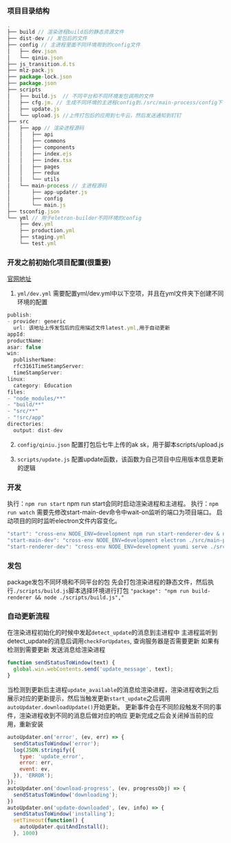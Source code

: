 ### 项目目录结构

```js
.
├── build // 渲染进程build后的静态资源文件
├── dist-dev // 发包后的文件
├── config // 主进程里面不同环境用到的config文件
│   ├── dev.json
│   └── qiniu.json
├── js_transition.d.ts
├── mlz-pack.js
├── package-lock.json
├── package.json
├── scripts
│   ├── build.js  // 不同平台和不同环境发包调用的文件
│   ├── cfg.jm. // 生成不同环境的主进程config到./src/main-process/config下
│   ├── update.js 
│   └── upload.js //上传打包后的应用到七牛云，然后发送通知到钉钉
├── src
│   ├── app // 渲染进程源码
│   │   ├── api
│   │   ├── commons
│   │   ├── components
│   │   ├── index.ejs
│   │   ├── index.tsx
│   │   ├── pages
│   │   ├── redux
│   │   └── utils
│   └── main-process // 主进程源码
│       ├── app-updater.js
│       ├── config
│       └── main.js
├── tsconfig.json
└── yml // 用于eletron-builder不同环境的config
    ├── dev.yml
    ├── production.yml
    ├── staging.yml
    └── test.yml
```

### 开发之前初始化项目配置(很重要)
[官网地址](https://www.electron.build/configuration/configuration)
1. `yml/dev.yml`
需要配置yml/dev.yml中以下空项，并且在yml文件夹下创建不同环境的配置
```js
publish:
- provider: generic
  url: 该地址上传发包后的应用描述文件latest.yml,用于自动更新
appId: 
productName: 
asar: false
win:
  publisherName: 
  rfc3161TimeStampServer:
  timeStampServer: 
linux:
  category: Education
files:
- "node_modules/**"
- "build/**"
- "src/**"
- "!src/app"
directories:
  output: dist-dev
```

2. `config/qiniu.json`
配置打包后七牛上传的ak sk，用于脚本scripts/upload.js

3. `scripts/update.js`
配置update函数，该函数为自己项目中应用版本信息更新的逻辑

### 开发
执行：`npm run start`
npm run start会同时启动渲染进程和主进程。
执行：`npm run watch`
需要先修改start-main-dev命令中wait-on监听的端口为项目端口。
启动项目的同时监听electron文件内容变化。
```js
"start": "cross-env NODE_ENV=development npm run start-renderer-dev & npm run start-main-dev",
"start-main-dev": "cross-env NODE_ENV=development electron ./src/main-process/main.js",
"start-renderer-dev": "cross-env NODE_ENV=development yuumi serve ./src/app/index.tsx",
```

### 发包
package发包不同环境和不同平台的包
先会打包渲染进程的静态文件，然后执行`./scripts/build.js`脚本选择环境进行打包
`"package": "npm run build-renderer && node ./scripts/build.js","`


### 自动更新流程
在渲染进程初始化的时候中发起`detect_update`的消息到主进程中
主进程监听到detect_update的消息后调用`checkForUpdates`, 查询服务器是否需要更新
如果有检测到需要更新 发送消息给渲染进程
```js
function sendStatusToWindow(text) {
  global.win.webContents.send('update_message', text);
}
```
当检测到更新后主进程`update_available`的消息给渲染进程，渲染进程收到之后展示对应的更新提示，然后当触发更新`start_update`之后调用`autoUpdater.downloadUpdate()`开始更新。
更新事件会在不同阶段触发不同的事件，渲染进程收到不同的消息后做对应的响应
更新完成之后会关闭掉当前的应用，重新安装
```js
autoUpdater.on('error', (ev, err) => {
  sendStatusToWindow('error');
  log(JSON.stringify({
    type: 'update_error',
    error: err,
    event: ev,
  }), 'ERROR');
});
autoUpdater.on('download-progress', (ev, progressObj) => {
  sendStatusToWindow('downloading');
})
autoUpdater.on('update-downloaded', (ev, info) => {
  sendStatusToWindow('installing');
  setTimeout(function() {
    autoUpdater.quitAndInstall();  
  }, 1000)
```


